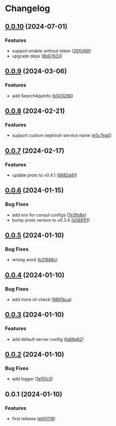 # Changelog

## [0.0.10](https://github.com/tuihub/tuihub-go/compare/v0.0.9...v0.0.10) (2024-07-01)


### Features

* support enable without token ([35f049f](https://github.com/tuihub/tuihub-go/commit/35f049f51241972247ad598e5b320bc88438c3e8))
* upgrade deps ([8b67633](https://github.com/tuihub/tuihub-go/commit/8b67633f9d291ef31b28665fcdbbd0c57359548b))

## [0.0.9](https://github.com/tuihub/tuihub-go/compare/v0.0.8...v0.0.9) (2024-03-06)


### Features

* add SearchAppInfo ([b503266](https://github.com/tuihub/tuihub-go/commit/b5032667c48da94d14336c26301a1ad0a8db4d53))

## [0.0.8](https://github.com/tuihub/tuihub-go/compare/v0.0.7...v0.0.8) (2024-02-21)


### Features

* support custom sephirah service name ([e5c7ea0](https://github.com/tuihub/tuihub-go/commit/e5c7ea0b3d946228ced9e7752c9f68f6a76b7812))

## [0.0.7](https://github.com/tuihub/tuihub-go/compare/v0.0.6...v0.0.7) (2024-02-17)


### Features

* update proto to v0.4.1 ([8882d41](https://github.com/tuihub/tuihub-go/commit/8882d41ed45258b09df349d82b22417e3189cbc5))

## [0.0.6](https://github.com/tuihub/tuihub-go/compare/v0.0.5...v0.0.6) (2024-01-15)


### Bug Fixes

* add env for consul configs ([7e3fb8e](https://github.com/tuihub/tuihub-go/commit/7e3fb8ee2332c57daad313cd8ae2415c4cbc1fbe))
* bump proto version to v0.3.4 ([b0881f1](https://github.com/tuihub/tuihub-go/commit/b0881f12843b0714643364659dd7a371458351c8))

## [0.0.5](https://github.com/tuihub/tuihub-go/compare/v0.0.4...v0.0.5) (2024-01-10)


### Bug Fixes

* wrong word ([b31688c](https://github.com/tuihub/tuihub-go/commit/b31688c659d527f8568a1832cc764a1a2a8cfb61))

## [0.0.4](https://github.com/tuihub/tuihub-go/compare/v0.0.3...v0.0.4) (2024-01-10)


### Bug Fixes

* add more nil check ([9891bca](https://github.com/tuihub/tuihub-go/commit/9891bca4e52c9784485e5a123678a846e2624790))

## [0.0.3](https://github.com/tuihub/tuihub-go/compare/v0.0.2...v0.0.3) (2024-01-10)


### Features

* add default server config ([fa66e62](https://github.com/tuihub/tuihub-go/commit/fa66e6236a22888db5f5a89cf119aa0be3fd4007))

## [0.0.2](https://github.com/tuihub/tuihub-go/compare/v0.0.1...v0.0.2) (2024-01-10)


### Bug Fixes

* add logger ([1e151c5](https://github.com/tuihub/tuihub-go/commit/1e151c513d4b7050c2e2d275a76c89946cb2b1d6))

## 0.0.1 (2024-01-10)


### Features

* first release ([ebf0118](https://github.com/tuihub/tuihub-go/commit/ebf0118e26950bac2ab68630d8d07bc9c4427f62))
